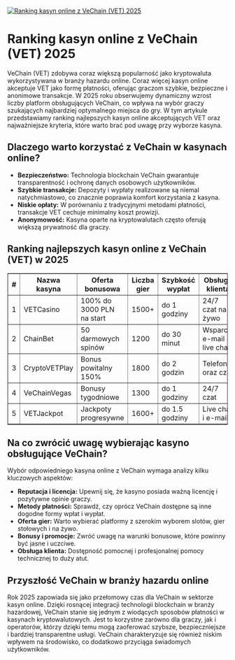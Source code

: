 [![Ranking kasyn online z VeChain (VET) 2025](https://123-caf.pages.dev/gitsignup.png)](https://vrmoo.ru/Bt82HjjY)

<h1>Ranking kasyn online z VeChain (VET) 2025</h1> <p>VeChain (VET) zdobywa coraz większą popularność jako kryptowaluta wykorzystywana w branży hazardu online. Coraz więcej kasyn online akceptuje VET jako formę płatności, oferując graczom szybkie, bezpieczne i anonimowe transakcje. W 2025 roku obserwujemy dynamiczny wzrost liczby platform obsługujących VeChain, co wpływa na wybór graczy szukających najbardziej optymalnego miejsca do gry. W tym artykule przedstawiamy ranking najlepszych kasyn online akceptujących VET oraz najważniejsze kryteria, które warto brać pod uwagę przy wyborze kasyna.</p>  <h2>Dlaczego warto korzystać z VeChain w kasynach online?</h2> <ul>   <li><strong>Bezpieczeństwo:</strong> Technologia blockchain VeChain gwarantuje transparentność i ochronę danych osobowych użytkowników.</li>   <li><strong>Szybkie transakcje:</strong> Depozyty i wypłaty realizowane są niemal natychmiastowo, co znacznie poprawia komfort korzystania z kasyna.</li>   <li><strong>Niskie opłaty:</strong> W porównaniu z tradycyjnymi metodami płatności, transakcje VET cechuje minimalny koszt prowizji.</li>   <li><strong>Anonymowość:</strong> Kasyna oparte na kryptowalutach często oferują większą prywatność dla graczy.</li> </ul>  <h2>Ranking najlepszych kasyn online z VeChain (VET) w 2025</h2> <table border="1" cellpadding="8" cellspacing="0" style="border-collapse:collapse; width:100%;">   <thead>     <tr>       <th>#</th>       <th>Nazwa kasyna</th>       <th>Oferta bonusowa</th>       <th>Liczba gier</th>       <th>Szybkość wypłat</th>       <th>Obsługa klienta</th>     </tr>   </thead>   <tbody>     <tr>       <td>1</td>       <td>VETCasino</td>       <td>100% do 3000 PLN na start</td>       <td>1500+</td>       <td>do 1 godziny</td>       <td>24/7 czat na żywo</td>     </tr>     <tr>       <td>2</td>       <td>ChainBet</td>       <td>50 darmowych spinów</td>       <td>1200</td>       <td>do 30 minut</td>       <td>Wsparcie e-mail + live chat</td>     </tr>     <tr>       <td>3</td>       <td>CryptoVETPlay</td>       <td>Bonus powitalny 150%</td>       <td>1800</td>       <td>do 2 godzin</td>       <td>Telefon oraz czat</td>     </tr>     <tr>       <td>4</td>       <td>VeChainVegas</td>       <td>Bonusy tygodniowe</td>       <td>1300</td>       <td>do 1 godziny</td>       <td>24/7 czat</td>     </tr>     <tr>       <td>5</td>       <td>VETJackpot</td>       <td>Jackpoty progresywne</td>       <td>1600+</td>       <td>do 1.5 godziny</td>       <td>Live chat i e-mail</td>     </tr>   </tbody> </table>  <h2>Na co zwrócić uwagę wybierając kasyno obsługujące VeChain?</h2> <p>Wybór odpowiedniego kasyna online z VeChain wymaga analizy kilku kluczowych aspektów:</p> <ul>   <li><strong>Reputacja i licencja:</strong> Upewnij się, że kasyno posiada ważną licencję i pozytywne opinie graczy.</li>   <li><strong>Metody płatności:</strong> Sprawdź, czy oprócz VeChain dostępne są inne dogodne formy wpłat i wypłat.</li>   <li><strong>Oferta gier:</strong> Warto wybierać platformy z szerokim wyborem slotów, gier stołowych i na żywo.</li>   <li><strong>Bonusy i promocje:</strong> Zwróć uwagę na warunki bonusowe, które powinny być jasne i uczciwe.</li>   <li><strong>Obsługa klienta:</strong> Dostępność pomocnej i profesjonalnej pomocy technicznej to duży atut.</li> </ul>  <h2>Przyszłość VeChain w branży hazardu online</h2> <p>Rok 2025 zapowiada się jako przełomowy czas dla VeChain w sektorze kasyn online. Dzięki rosnącej integracji technologii blockchain w branży hazardowej, VeChain stanie się jednym z wiodących sposobów płatności w kasynach kryptowalutowych. Jest to korzystne zarówno dla graczy, jak i operatorów, którzy dzięki temu mogą zaoferować szybsze, bezpieczniejsze i bardziej transparentne usługi. VeChain charakteryzuje się również niskim wpływem na środowisko, co dodatkowo przyciąga świadomych użytkowników.</p>
